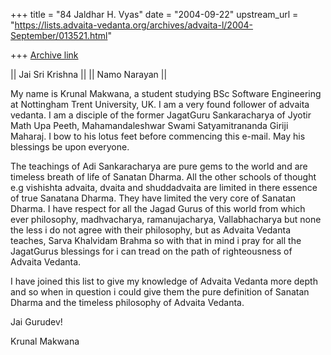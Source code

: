 +++
title = "84 Jaldhar H. Vyas"
date = "2004-09-22"
upstream_url = "https://lists.advaita-vedanta.org/archives/advaita-l/2004-September/013521.html"

+++
[Archive link](https://lists.advaita-vedanta.org/archives/advaita-l/2004-September/013521.html)

|| Jai Sri Krishna ||
|| Namo Narayan ||

My name is Krunal Makwana, a student studying BSc Software Engineering at
Nottingham Trent University, UK. I am a very found follower of advaita
vedanta. I am a disciple of the former JagatGuru Sankaracharya of Jyotir
Math Upa Peeth, Mahamandaleshwar Swami Satyamitrananda Giriji Maharaj. I
bow to his lotus feet before commencing this e-mail. May his blessings be
upon everyone.

The teachings of Adi Sankaracharya are pure gems to the world and are
timeless breath of life of Sanatan Dharma. All the other schools of
thought e.g vishishta advaita, dvaita and shuddadvaita are limited in
there essence of true Sanatana Dharma. They have limited the very core of
Sanatan Dharma.  I have respect for all the Jagad Gurus of this world from
which ever philosophy, madhvacharya, ramanujacharya, Vallabhacharya but
none the less i do not agree with their philosophy, but as Advaita Vedanta
teaches, Sarva Khalvidam Brahma so with that in mind i pray for all the
JagatGurus blessings for i can tread on the path of righteousness of
Advaita Vedanta.

I have joined this list to give my knowledge of Advaita Vedanta more depth
and so when in question i could give them the pure definition of Sanatan
Dharma and the timeless philosophy of Advaita Vedanta.

Jai Gurudev!

Krunal Makwana


